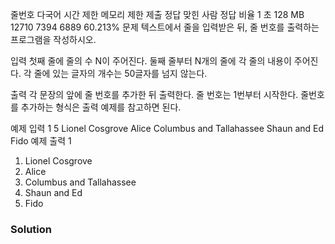 줄번호 다국어
시간 제한	메모리 제한	제출	정답	맞힌 사람	정답 비율
1 초	128 MB	12710	7394	6889	60.213%
문제
텍스트에서 줄을 입력받은 뒤, 줄 번호를 출력하는 프로그램을 작성하시오.

입력
첫째 줄에 줄의 수 N이 주어진다. 둘째 줄부터 N개의 줄에 각 줄의 내용이 주어진다. 각 줄에 있는 글자의 개수는 50글자를 넘지 않는다.

출력
각 문장의 앞에 줄 번호를 추가한 뒤 출력한다. 줄 번호는 1번부터 시작한다. 줄번호를 추가하는 형식은 출력 예제를 참고하면 된다.

예제 입력 1 
5
Lionel Cosgrove
Alice
Columbus and Tallahassee
Shaun and Ed
Fido
예제 출력 1 
1. Lionel Cosgrove
2. Alice
3. Columbus and Tallahassee
4. Shaun and Ed
5. Fido

### Solution
